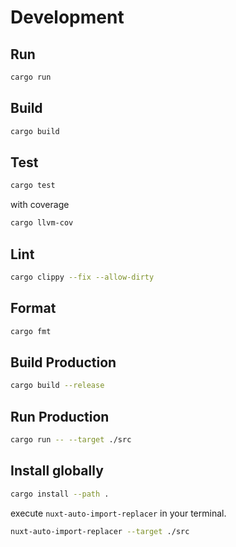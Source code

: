 # Development

## Run

```bash
cargo run
```

## Build

```bash
cargo build
```

## Test

```bash
cargo test
```

with coverage

```bash
cargo llvm-cov
```

## Lint

```bash
cargo clippy --fix --allow-dirty
```

## Format

```bash
cargo fmt
```

## Build Production

```bash
cargo build --release
```

## Run Production

```bash
cargo run -- --target ./src
```

## Install globally

```bash
cargo install --path .
```

execute `nuxt-auto-import-replacer` in your terminal.

```bash
nuxt-auto-import-replacer --target ./src
```
